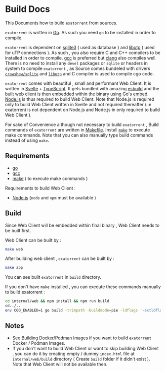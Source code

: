# Build Docs
This Documents how to build `exatorrent` from sources.

`exatorrent` is written in [Go](https://golang.org). As such you need `go` to be installed in order to compile.

`exatorrent` is dependent on [sqlite3](https://www.sqlite.org) ( used as database ) and [libutp](https://github.com/anacrolix/go-libutp) ( used for uTP connections ). As such , you also require C and C++ compilers to be installed in order to compile. [gcc](https://gcc.gnu.org/) is preferred but [clang](https://clang.llvm.org/) also compiles well. There is no need to install any `devel` packages or `sqlite` or headers in system to compile `exatorrent` , as Source comes bundeled with drivers [`crawshaw/sqlite`](https://github.com/crawshaw/sqlite) and [`libutp`](https://github.com/anacrolix/go-libutp) and C compiler is used to compile cgo code.


`exatorrent` comes with beautiful , small and performant Web Client. It is written in  [Svelte](https://svelte.dev/) + [TypeScript](https://www.typescriptlang.org/). It gets bundled with amazing [esbuild](https://esbuild.github.io/) and the built web client is then embedded within the binary using Go's [embed](https://pkg.go.dev/embed). [Node.js](https://nodejs.org/) is thus required to build Web Client. Note that Node.js is required only to build Web Client written in Svelte and not required thereafter (i.e exatorrent is not dependent on Node.js and Node.js in only required to build Web Client ).


For sake of Convenience although not necessary to build `exatorrent` , Build commands of `exatorrent` are written in [Makefile](../Makefile). Install [`make`](https://www.gnu.org/software/make/) to execute make commands. Note that you can also manually type build commands instead of using `make`.


## Requirements

* [go](https://golang.org)
* [gcc](https://gcc.gnu.org/)
* [make](https://www.gnu.org/software/make/) ( to execute make commands )

Requirements to build Web Client :
* [Node.js](https://nodejs.org/) (`node` and `npm` must be available )

## Build
Since Web Client will be embedded within final binary , Web Client needs to be built first.

Web Client can be built by :

```bash
make web
```

After building web client , `exatorrent` can be built by :
```bash
make app
```

You can see built `exatorrent` in `build` directory.

If you don't have `make` installed , you can execute these commands manually to build exatorrent :
```bash
cd internal/web && npm install && npm run build
cd../..
env CGO_ENABLED=1 go build -trimpath -buildmode=pie -ldflags '-extldflags "-static -s -w"' -o  build/exatorrent exatorrent.go
```
## Notes 
* See [Building Docker/Podman Images](./docker.md#building-podman--docker-container-image) if you want to build `exatorrent` Docker / Podman Images.
* If you don't want to build Web Client or want to skip building Web Client , you can do it by creating empty / dummy `index.html` file at `internal/web/build` directory ( Create `build` folder if it didn't exist ).  Note that Web Client will not be available then.


